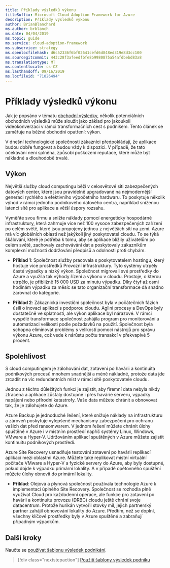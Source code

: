 ```yaml
---
title: Příklady výsledků výkonu
titleSuffix: Microsoft Cloud Adoption Framework for Azure
description: Příklady výsledků výkonu
author: BrianBlanchard
ms.author: brblanch
ms.date: 04/04/2019
ms.topic: guide
ms.service: cloud-adoption-framework
ms.subservice: strategy
ms.openlocfilehash: d6c52336f6bf02641cefd6d848ed319e8d3cc100
ms.sourcegitcommit: 443c28f3afeedfbfe8b9980875a54afdbebd83a8
ms.translationtype: MT
ms.contentlocale: cs-CZ
ms.lasthandoff: 09/16/2019
ms.locfileid: "71026494"
---
```

# <a name="examples-of-performance-outcomes"></a>Příklady výsledků výkonu

Jak je popsáno v tématu [obchodní výsledky](./index.md), několik potenciálních obchodních výsledků může sloužit jako základ pro jakoukoli videokonverzaci v rámci transformačních cest s podnikem. Tento článek se zaměřuje na běžné obchodní opatření: výkon.

V dnešní technologické společnosti zákazníci předpokládají, že aplikace budou dobře fungovat a budou vždy k dispozici. V případě, že tato očekávání není splněna, způsobí poškození reputace, které může být nákladné a dlouhodobě trvalé.

## <a name="performance"></a>Výkon

Největší služby cloud computingu běží v celosvětové síti zabezpečených datových center, které jsou pravidelně upgradované na nejmodernější generaci rychlého a efektivního výpočetního hardwaru. To poskytuje několik výhod v rámci jednoho podnikového datového centra, například sníženou latenci sítě pro aplikace a větší úspory rozsahu.

Vyměňte svou firmu a snižte náklady pomocí energeticky hospodárné infrastruktury, která zahrnuje více než 100 vysoce zabezpečených zařízení po celém světě, které jsou propojeny jednou z největších sítí na zemi. Azure má víc globálních oblastí než jakýkoli jiný poskytovatel cloudu. To se týká škálování, které je potřeba k tomu, aby se aplikace blížily uživatelům po celém světě, zachovaly zachovávání dat a poskytovaly zákazníkům komplexní možnosti dodržování předpisů a odolnosti proti chybám.

- **Příklad 1**: Společnost služby pracovala s poskytovatelem hostingu, který hostuje více prostředků Provozní infrastruktury. Tyto systémy utrpěly časté výpadky a nízký výkon. Společnost migrovali své prostředky do Azure a využila tak výhody řízení a výkonu v cloudu. Prostoje, o kterou utrpělo, je přibližně 15 000 USD za minutu výpadku. Díky čtyř až osmi hodinám výpadku za měsíc se tato organizační transformace dá snadno zarovnat do kategorie.

- **Příklad 2**: Zákaznická investiční společnost byla v počátečních fázích úsilí o inovaci aplikací s podporou cloudu. Agilní procesy a DevOps byly dostatečně ve splatnosti, ale výkon aplikace byl nárazové. V rámci vyspělé transformace společnost zahájila program pro monitorování a automatizaci velikosti podle požadavků na použití. Společnost byla schopna eliminovat problémy s velikostí pomocí nástrojů pro správu výkonu Azure, což vede k nárůstu počtu transakcí v překvapivé 5 procent.

## <a name="reliability"></a>Spolehlivost

S cloud computingem je zálohování dat, zotavení po havárii a kontinuita podnikových procesů mnohem snadnější a méně nákladné, protože data jde zrcadlit na víc redundantních míst v rámci sítě poskytovatele cloudu.

Jednou z těchto důležitých funkcí je zajistit, aby firemní data nebyla nikdy ztracena a aplikace zůstaly dostupné i přes havárie serveru, výpadky napájení nebo přírodní katastrofy. Vaše data můžete chránit a obnovovat tak, že je zálohujete do Azure.

Azure Backup je jednoduché řešení, které snižuje náklady na infrastrukturu a zároveň poskytuje vylepšené mechanismy zabezpečení pro ochranu vašich dat před ransomwarem. V jednom řešení můžete chránit úlohy spuštěné v Azure i v místním prostředí napříč systémy Linux, Windows, VMware a Hyper-V. Udržováním aplikací spuštěných v Azure můžete zajistit kontinuitu podnikových prostředí.

Azure Site Recovery usnadňuje testování zotavení po havárii replikací aplikací mezi oblastmi Azure. Můžete také replikovat místní virtuální počítače VMware a Hyper-V a fyzické servery do Azure, aby byly dostupné, pokud dojde k výpadku primární lokality. A v případě opětovného spuštění můžete úlohy obnovit do primární lokality.

- **Příklad**: Olejová a plynová společnost používala technologie Azure k implementaci úplného Site Recovery. Společnost se rozhodla plně využívat Cloud pro každodenní operace, ale funkce pro zotavení po havárii a kontinuitu provozu (DRBC) cloudu ještě chrání svoje datacentrum. Protože hurikán vytvořil stovky mil, jejich partnerský partner zahájil obnovování lokality do Azure. Předtím, než se doplní, všechny klíčové prostředky byly v Azure spuštěné a zabraňují případným výpadkům.

## <a name="next-steps"></a>Další kroky

Naučte se [používat šablonu výsledek podnikání](./business-outcome-template.md).

> [!div class="nextstepaction"]
> [Použití šablony výsledek podniku](./business-outcome-template.md)
